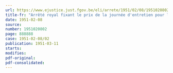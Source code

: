 ```yaml
---
url: https://www.ejustice.just.fgov.be/eli/arrete/1951/02/08/1951020802/justel
title-fr: "Arrêté royal fixant le prix de la journée d'entretien pour l'année 1951, dans les hôpitaux et maternités"
date: 1951-02-08
source:
number: 1951020802
page: 888888
case: 1951-02-08/02
publication: 1951-03-11
starts:
modifies:
pdf-original:
pdf-consolidated:
---
```


